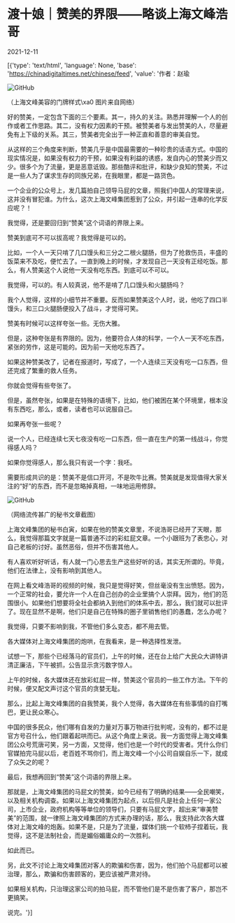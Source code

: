 # 渡十娘｜赞美的界限——略谈上海文峰浩哥

2021-12-11

[{'type': 'text/html', 'language': None, 'base': 'https://chinadigitaltimes.net/chinese/feed', 'value': '作者：赵瑜

![GitHub](https://keep.cdt.media/assets/images/2/7/271a9a3f/ca69c44e.jpeg)

（上海文峰美容的门牌样式\xa0 图片来自网络）

好的赞美，一定包含下面的三个要素。其一，持久的关注。熟悉并理解一个人的创作或者工作思路。其二，没有权力因素的干预。被赞美者与发出赞美的人，尽量避免有上下级的关系。其三，赞美者完全出于一种正直和善意的审美自觉。

从这样的三个角度来判断，赞美几乎是中国最需要的一种珍贵的话语方式。中国的现实情况是，如果没有权力的干预，如果没有利益的诱惑，发自内心的赞美少而又少。很多个为了流量，更是恶意诋毁。那些酷评和批评，和缺少良知的赞美，不过是一些人为了谋求生存的同族兄弟，在我眼里，都是一路货色。

一个企业的公众号上，发几篇拍自己领导马屁的文章，照我们中国人的常理来说，这并没有冒犯谁。为什么，这次上海文峰集团惹到了公众，并引起一连串的化学反应呢？！

我觉得，还是要回归到“赞美”这个词语的界限上来。

赞美到底可不可以拔高呢？我觉得是可以的。

比如，一个人一天只啃了几口馒头和三分之二根火腿肠，但为了抢救伤员，丰盛的饭菜来不及吃，便忙去了。一直到晚上的时候，才发现自己一天没有正经吃饭。那么，有人赞美这个人说他一天没有吃东西。到底可以不可以。

我觉得，可以的。有人较真说，他不是啃了几口馒头和火腿肠吗？

我个人觉得，这样的小细节并不重要。反而如果赞美这个人时，说，他吃了四口半馒头，和三口火腿肠便投入了战斗，才觉得可笑。

赞美有时候可以这样夸张一些。无伤大雅。

但是，这种夸张是有界限的。因为，他要符合人体的科学，一个人一天不吃东西，紧张的劳作，这是可能的。因为前一天他吃东西了。

如果这种赞美改了，记者在报道时，写成了，一个人连续三天没有吃一口东西，但还完成了繁重的救人任务。

你就会觉得有些夸张了。

但是，虽然夸张，如果是在特殊的语境下，比如，他们被困在某个环境里，根本没有东西吃，那么，或者，读者也可以说服自己。

如果再夸张一些呢？

说一个人，已经连续七天七夜没有吃一口东西，但一直在生产的第一线战斗，你觉得感人吗？

如果你觉得感人，那么我只有说一个字：我呸。

需要形成共识的是：赞美不是信口开河，不是吹牛比赛。赞美就是发现值得大家关注的“好”的东西，而不是忽略掉真相，一味地运用修辞。

![GitHub](https://keep.cdt.media/assets/images/2/7/271a9a3f/0022a33d.png)

（网络流传甚广的秘书文章截图）

上海文峰集团的秘书白寅，如果在他的赞美文章里，不说浩哥已经开了天眼，那么，我觉得那篇文字就是一篇普通不过的彩虹屁文章。一个小跟班为了表忠心，对自己老板的讨好。虽然恶俗，但并不伤害其他人。

有人喜欢听好听话，有人就一门心思去生产这些好听的话，其实无所谓的。毕竟，他们在法律上，没有影响到其他人。

在网上看文峰浩哥的视频的时候，我只是觉得好笑，但丝毫没有生出愤怒。因为，一个正常的社会，要允许一个人在自己创办的企业里搞个人崇拜。因为，他们的范围很小。如果他们想要将全社会都纳入到他们的体系中去，那么，我们就可以批评了。现在显然不是啊，他们只是自己在特殊的圈子里销售他们的愚蠢，怎么办呢？

我觉得，只要不影响到我，不管他们多么变态，都不用去管。

各大媒体对上海文峰集团的炮哄，在我看来，是一种选择性发泄。

试想一下，那些个已经落马的官员们，上午的时候，还在台上给广大民众大讲特讲清正廉洁，下午被抓，公告显示贪污数字惊人。

上午的时候，各大媒体还在放彩虹屁一样，赞美这个官员的一些工作方法。下午的时候，便又配文声讨这个官员的贪婪无耻。

那么，比起上海文峰集团的自我赞美，我个人觉得，各大媒体在有些事情的自打嘴巴，更让民众寒心。

中国的很多民众，他们哪有自发的力量对万事万物进行批判呢，没有的，都不过是官方号召什么，他们跟着起哄而已。从这个角度上来说。我一方面觉得上海文峰集团公众号荒唐可笑，另一方面，又觉得，他们也是一个时代的受害者。凭什么你们官媒拍完马屁以后，老百姓不骂你们，而上海文峰一个小公司自娱自乐一下，就成了众矢之的呢？

最后，我想再回到“赞美”这个词语的界限上来。

那就是，上海文峰集团的马屁文的赞美，如今已经有了明确的结果——全民嘲笑，以及相关机构调查。如果以上海文峰集团为起点，以后但凡是社会上任何一家公司，上市企业，政府机构等等单位的领导们，只要有马屁文字，超出来“审美赞美”的范围，就一律照上海文峰集团的方式来办理的话，那么，我支持此次各大媒体对上海文峰的炮轰。如果不是，只是为了流量，媒体们挑一个软杮子捏着玩，我觉得，这不是法制社会，而是媚俗媚庸众的一次胜利。

如此而已。

另，此文不讨论上海文峰集团对客人的欺骗和伤害，因为，他们拍个马屁都可以被治理，那么，欺骗和伤害顾客的，更应该被严肃对待。

如果相关机构，只治理这家公司的拍马屁，而不管他们是不是伤害了客户，那岂不更搞笑。

说完。'}]